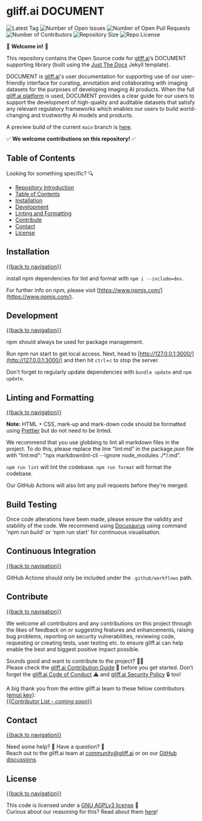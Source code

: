 # gliff.ai DOCUMENT

![Latest Tag](https://img.shields.io/github/v/tag/gliff-ai/document?&label=latest_tag&style=flat-square&color=f2f2f2) ![Number of Open Issues](https://img.shields.io/github/issues/gliff-ai/document?style=flat-square&color=yellow) ![Number of Open Pull Requests](https://img.shields.io/github/issues-pr/gliff-ai/document?style=flat-square&color=yellow) ![Number of Contributors](https://img.shields.io/github/contributors/gliff-ai/document?style=flat-square&color=yellow) ![Repository Size](https://img.shields.io/github/repo-size/gliff-ai/document?style=flat-square&color=red) ![Repo License](https://img.shields.io/github/license/gliff-ai/document?color=0078FF&style=flat-square)

👋 **Welcome in!** 👋

This repository contains the Open Source code for [gliff.ai](https://gliff.ai)’s DOCUMENT supporting library (built using the [Just The Docs](https://pmarsceill.github.io/just-the-docs/) Jekyll template).

DOCUMENT is [gliff.ai](https://gliff.ai)'s user documentation for supporting use of our user-friendly interface for curating, annotation and collaborating with imaging datasets for the purposes of developing imaging AI products.
When the full [gliff.ai platform](https://gliff.ai/software/) is used, DOCUMENT provides a clear guide for our users to support the development of high-quality and auditable datasets that satisfy any relevant regulatory frameworks which enables our users to build world-changing and trustworthy AI models and products.

A preview build of the current `main` branch is [here](https://docs.gliff.app/).

✅ **We welcome contributions on this repository!** ✅

## Table of Contents

Looking for something specific? 🔍

- [Repository Introduction](#gliffai-document)
- [Table of Contents](#table-of-contents)
- [Installation](#installation)
- [Development](#development)
- [Linting and Formatting](#linting-and-formatting)
- [Contribute](#contribute)
- [Contact](#contact)
- [License](#license)

## Installation

[{{back to navigation}}](#table-of-contents)

install npm dependencies for lint and format with `npm i --include=dev`.

For further info on npm, please visit [https://www.npmjs.com/](https://www.npmjs.com/).

## Development

[{{back to navigation}}](#table-of-contents)

npm should always be used for package management.

Run npm run start to get local access. Next, head to [http://127.0.0.1:3000/](http://127.0.0.1:3000/) and then hit `ctrl`+`c` to stop the server.

Don't forget to regularly update dependencies with `bundle update` and `npm update`.

## Linting and Formatting

[{{back to navigation}}](#table-of-contents)

**Note:** HTML + CSS, mark-up and mark-down code should be formatted using [Prettier](https://prettier.io/) but do not need to be linted.

We recommend that you use globbing to lint all markdown files in the project. To do this, please replace the line "lint:md" in the package.json file with "lint:md": "npx markdownlint-cli --ignore node_modules ./*/.md".

`npm run lint` will lint the codebase.
`npm run format` will format the codebase.

Our GitHub Actions will also lint any pull requests before they're merged.

## Build Testing

Once code alterations have been made, please ensure the validity and stability of the code. We recommend using [Docusaurus](https://docusaurus.io/) using command 'npm run build' or 'npm run start' for continuous visualisation.

## Continuous Integration

[{{back to navigation}}](#table-of-contents)

GitHub Actions should only be included under the `.github/workflows` path.

## Contribute

[{{back to navigation}}](#table-of-contents)

We welcome all contributors and any contributions on this project through the likes of feedback on or suggesting features and enhancements, raising bug problems, reporting on security vulnerabilities, reviewing code, requesting or creating tests, user testing etc. to ensure gliff.ai can help enable the best and biggest positive impact possible.

Sounds good and want to contribute to the project? 🧑‍💻 \
Please check the [gliff.ai Contribution Guide](<(https://github.com/gliff-ai/.github/blob/main/CONTRIBUTING.md)>) 👋 before you get started.
Don’t forget the [gliff.ai Code of Conduct](<(https://github.com/gliff-ai/.github/blob/main/CODE_OF_CONDUCT.md)>) ⚠️ and [gliff.ai Security Policy](<(https://github.com/gliff-ai/.github/blob/main/SECURITY.md)>) 🔒 too!

A big thank you from the entire gliff.ai team to these fellow contributors ([emoji key](https://allcontributors.org/docs/en/emoji-key)): \
[{{Contributor List - _coming soon_}}](https://github.com/all-contributors/all-contributors)

## Contact

[{{back to navigation}}](#table-of-contents)

Need some help? 🤔 Have a question? 🧠 \
Reach out to the gliff.ai team at [community@gliff.ai](mailto:community@gliff.ai?subject=[GitHub]) or on our [GitHub discussions](https://github.com/gliff-ai/roadmap/discussions/landing).

## License

[{{back to navigation}}](#table-of-contents)

This code is licensed under a [GNU AGPLv3 license](https://github.com/gliff-ai/document/blob/main/LICENSE) 📝 \
Curious about our reasoning for this? Read about them [here](https://gliff.ai/articles/open-source-license-gnu-agplv3/)!
